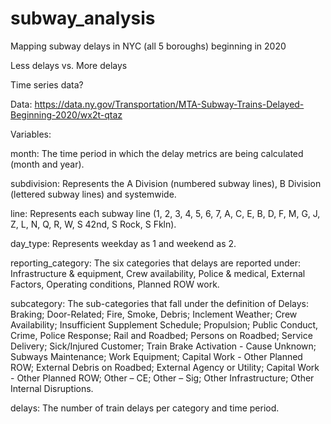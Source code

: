 # subway_analysis

Mapping subway delays in NYC (all 5 boroughs) beginning in 2020

Less delays vs. More delays 

Time series data? 

Data: https://data.ny.gov/Transportation/MTA-Subway-Trains-Delayed-Beginning-2020/wx2t-qtaz

Variables: 

month: The time period in which the delay metrics are being calculated (month and year).

subdivision: Represents the A Division (numbered subway lines), B Division (lettered subway lines) and systemwide.

line: Represents each subway line (1, 2, 3, 4, 5, 6, 7, A, C, E, B, D, F, M, G, J, Z, L, N, Q, R, W, S 42nd, S Rock, S Fkln).

day_type: Represents weekday as 1 and weekend as 2.

reporting_category: The six categories that delays are reported under: Infrastructure & equipment, Crew availability, Police & medical, External Factors, Operating conditions, Planned ROW work.

subcategory: The sub-categories that fall under the definition of Delays: Braking; Door-Related; Fire, Smoke, Debris; Inclement Weather; Crew Availability; Insufficient Supplement Schedule; Propulsion; Public Conduct, Crime, Police Response; Rail and Roadbed; Persons on Roadbed; Service Delivery; Sick/Injured Customer; Train Brake Activation - Cause Unknown; Subways Maintenance; Work Equipment; Capital Work - Other Planned ROW; External Debris on Roadbed; External Agency or Utility; Capital Work - Other Planned ROW; Other – CE; Other – Sig; Other Infrastructure; Other Internal Disruptions.

delays: The number of train delays per category and time period.